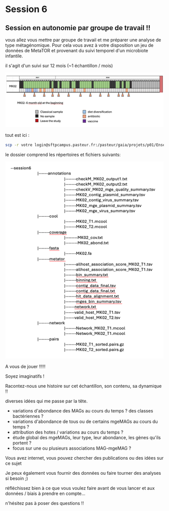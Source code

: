 # Session 6

## Session en autonomie par groupe de travail !!

vous allez vous mettre par groupe de travail et me préparer une analyse de type métagénomique. Pour cela vous avez à votre disposition un jeu de données de MetaTOR et provenant du suivi temporel d'un microbiote infantile.

il s'agit d'un suivi sur 12 mois (~1 échantillon / mois)

![MK02_timeline](docs/images/MK02_timeline.png)


tout est ici : 

```sh
scp -r votre login@sftpcampus.pasteur.fr:/pasteur/gaia/projets/p01/Enseignements/GAIA_ENSEIGNEMENTS/AdG_2026/Meta3C/session6/ ./
```

le dossier comprend les répertoires et fichiers suivants:

![directory_session](docs/images/directory_session.png)

A vous de jouer !!!!!

Soyez imaginatifs !

Racontez-nous une histoire sur cet échantillon, son contenu, sa dynamique !!

diverses idées qui me passe par la tête.

- variations d'abondance des MAGs au cours du temps ? des classes bactériennes ?
- variations d'abondance de tous ou de certains mgeMAGs au cours du temps ?
- attribution des hotes / variations au cours du temps ?
- étude global des mgeMAGs, leur type, leur abondance, les gènes qu'ils portent ?
- focus sur une ou plusieurs associations MAG-mgeMAG ?


Vous avez internet, vous pouvez chercher des publications ou des idées sur ce sujet

Je peux également vous fournir des données ou faire tourner des analyses si besoin ;)

réfléchissez bien à ce que vous voulez faire avant de vous lancer et aux données / biais à prendre en compte... 

n'hésitez pas à poser des questions !!
